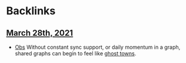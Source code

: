 
# Backlinks
## [March 28th, 2021](<March 28th, 2021.md>)
- [Obs](<Obs.md>) Without constant sync support, or daily momentum in a graph, shared graphs can begin to feel like [ghost towns](<ghost towns.md>).

